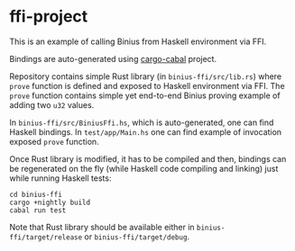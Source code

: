 # ffi-project

This is an example of calling Binius from Haskell environment via FFI.

Bindings are auto-generated using [cargo-cabal](https://github.com/yvan-sraka/cargo-cabal) project.

Repository contains simple Rust library (in `binius-ffi/src/lib.rs`) where `prove` function is defined and
exposed to Haskell environment via FFI. The `prove` function contains simple yet end-to-end Binius proving example
of adding two `u32` values.

In `binius-ffi/src/BiniusFfi.hs`, which is auto-generated, one can find Haskell bindings.
In `test/app/Main.hs` one can find example of invocation exposed `prove` function.

Once Rust library is modified, it has to be compiled and then,
bindings can be regenerated on the fly (while Haskell code compiling and linking)
just while running Haskell tests:
```
cd binius-ffi
cargo +nightly build
cabal run test
```

Note that Rust library should be available either in `binius-ffi/target/release` or `binius-ffi/target/debug`.
